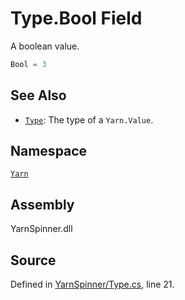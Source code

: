 # Type.Bool Field
A boolean value.

```csharp
Bool = 3
```



## See Also
* [`Type`](/api/csharp/yarn/type.md): 
The type of a `Yarn.Value`.

## Namespace
[`Yarn`](/api/csharp/yarn/README.md)

## Assembly
YarnSpinner.dll

## Source
Defined in [YarnSpinner/Type.cs](https://github.com/YarnSpinnerTool/YarnSpinner//blob/develop/YarnSpinner/Type.cs#L21), line 21.
